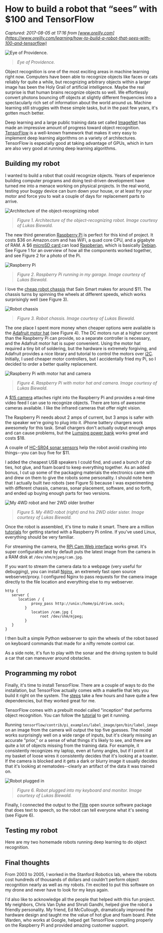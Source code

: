 # How to build a robot that “sees” with $100 and TensorFlow

_Captured: 2017-08-05 at 17:16 from [www.oreilly.com](https://www.oreilly.com/learning/how-to-build-a-robot-that-sees-with-100-and-tensorflow)_

![Eye of Providence.](https://d3tdunqjn7n0wj.cloudfront.net/1440x960/all_seeing_eye_crop-d6da5ba2ed73e411825c69095136f431.jpg)

> _Eye of Providence._

Object recognition is one of the most exciting areas in machine learning right now. Computers have been able to recognize objects like faces or cats reliably for quite a while, but recognizing arbitrary objects within a larger image has been the Holy Grail of artificial intelligence. Maybe the real surprise is that human brains recognize objects so well. We effortlessly convert photons bouncing off objects at slightly different frequencies into a spectacularly rich set of information about the world around us. Machine learning still struggles with these simple tasks, but in the past few years, it's gotten much better.

Deep learning and a large public training data set called [ImageNet](http://www.image-net.org/) has made an impressive amount of progress toward object recognition. [TensorFlow](https://www.tensorflow.org/) is a well-known framework that makes it very easy to implement deep learning algorithms on a variety of architectures. TensorFlow is especially good at taking advantage of GPUs, which in turn are also very good at running deep learning algorithms.

## Building my robot

I wanted to build a robot that could recognize objects. Years of experience building computer programs and doing test-driven development have turned me into a menace working on physical projects. In the real world, testing your buggy device can burn down your house, or at least fry your motor and force you to wait a couple of days for replacement parts to arrive.

![Architecture of the object-recognizing robot](https://d3ansictanv2wj.cloudfront.net/Figure_1-1ad2b142be6ca8641212c7579ab4f95d.jpg)

> _Figure 1. Architecture of the object-recognizing robot. Image courtesy of Lukas Biewald._

The new third generation [Raspberry Pi](https://www.amazon.com/Raspberry-Pi-RASP-PI-3-Model-Motherboard/dp/B01CD5VC92) is perfect for this kind of project. It costs $36 on Amazon.com and has WiFi, a quad core CPU, and a gigabyte of RAM. A $6 [microSD card ](https://www.amazon.com/Silicon-Power-MicroSDHC-Class10-SP016GBSTHBU1V20SP/dp/B00TDBLTWK/ref=sr_1_3?s=pc&ie=UTF8&qid=1473285120&sr=1-3&keywords=micro+sd+card+16)can load [Raspberian](https://en.wikipedia.org/wiki/Raspbian), which is basically [Debian](https://en.wikipedia.org/wiki/Debian). See Figure 1 for an overview of how all the components worked together, and see Figure 2 for a photo of the Pi.

![Raspberry Pi](https://d3ansictanv2wj.cloudfront.net/Figure_2-985cd20ea0c0bcd68a7d896f11312edf.jpg)

> _Figure 2. Raspberry Pi running in my garage. Image courtesy of Lukas Biewald._

I love the [cheap robot chassis](https://www.amazon.com/SainSmart-Smart-Chassis-Tracing-Encoder/dp/B00NDXEUM0/ref=sr_1_cc_1?s=aps&ie=UTF8&qid=1473285343&sr=1-1-catcorr&keywords=sainsmart+chassis) that Sain Smart makes for around $11. The chassis turns by spinning the wheels at different speeds, which works surprisingly well (see Figure 3).

![Robot chassis](https://d3ansictanv2wj.cloudfront.net/Figure_3-aab0fcf7f65ef4ec2935813e254c68f8.jpg)

> _Figure 3. Robot chassis. Image courtesy of Lukas Biewald._

The one place I spent more money when cheaper options were available is the [Adafruit motor hat](https://www.adafruit.com/products/2348?gclid=Cj0KEQjw9b6-BRCq7YP34tvW_uUBEiQAkK3svWdaQW4i4uk0D0W2D0yQulnfo8Z09ul57dAEQsMJe2gaAu9e8P8HAQ) (see Figure 4). The DC motors run at a higher current than the Raspberry Pi can provide, so a separate controller is necessary, and the Adafruit motor hat is super convenient. Using the motor hat required a tiny bit of soldering, but the hardware is extremely forgiving, and Adafruit provides a nice library and tutorial to control the motors over [i2C](https://en.wikipedia.org/wiki/I%C2%B2C). Initially, I used cheaper motor controllers, but I accidentally fried my Pi, so I decided to order a better quality replacement.

![Raspberry Pi with motor hat and camera](https://d3ansictanv2wj.cloudfront.net/Figure_4-ed9055c22840d6a0fa9088bf4fa52ea7.jpg)

> _Figure 4. Raspberry Pi with motor hat and camera. Image courtesy of Lukas Biewald._

A [$15 camera](https://www.amazon.com/Arducam-Megapixels-Sensor-OV5647-Raspberry/dp/B012V1HEP4/ref=sr_1_2?s=electronics&ie=UTF8&qid=1473286363&sr=1-2&keywords=raspberry+pi+camera) attaches right into the Raspberry Pi and provides a real-time video feed I can use to recognize objects. There are tons of awesome cameras available. I like the infrared cameras that offer night vision.

The Raspberry Pi needs about 2 amps of current, but 3 amps is safer with the speaker we're going to plug into it. iPhone battery chargers work awesomely for this task. Small chargers don't actually output enough amps and can cause problems, but the [Lumsing power bank](https://www.amazon.com/gp/product/B01DU4E7EW/ref=oh_aui_detailpage_o08_s00?ie=UTF8&psc=1) works great and costs $18.

A couple of [HC-](https://www.amazon.com/CJRSLRB%C2%AE-Ultrasonic-Measuring-Transducer-Duemilanove/dp/B016XJABP0/ref=sr_1_3?s=automotive&ie=UTF8&qid=1473286270&sr=1-3&keywords=hc+sr04)[SR0](https://www.amazon.com/CJRSLRB%C2%AE-Ultrasonic-Measuring-Transducer-Duemilanove/dp/B016XJABP0/ref=sr_1_3?s=automotive&ie=UTF8&qid=1473286270&sr=1-3&keywords=hc+sr04)[4 sonar sensors](https://www.amazon.com/CJRSLRB%C2%AE-Ultrasonic-Measuring-Transducer-Duemilanove/dp/B016XJABP0/ref=sr_1_3?s=automotive&ie=UTF8&qid=1473286270&sr=1-3&keywords=hc+sr04) help the robot avoid crashing into things--you can buy five for $11.

I added the cheapest USB speakers I could find, and used a bunch of zip ties, hot glue, and foam board to keep everything together. As an added bonus, I cut up some of the packaging materials the electronics came with and drew on them to give the robots some personality. I should note here that I actually built _two_ robots (see Figure 5) because I was experimenting with different chassis, cameras, sonar placement, software, and so forth, and ended up buying enough parts for two versions.

![My 4WD robot and her 2WD older brother](https://d3ansictanv2wj.cloudfront.net/Figure_5-5b104cf7a53a9c1ee95110b78fb14256.jpg)

> _Figure 5. My 4WD robot (right) and his 2WD older sister. Image courtesy of Lukas Biewald._

Once the robot is assembled, it's time to make it smart. There are a million [tutorials](http://www.imore.com/how-get-started-using-raspberry-pi) for getting started with a Raspberry Pi online. If you've used Linux, everything should be very familiar.

For streaming the camera, the [RPi Cam Web interface](http://elinux.org/RPi-Cam-Web-Interface) works great. It's super configurable and by default puts the latest image from the camera in a RAM disk at `/dev/shm/mjpeg/cam.jpg`.

If you want to stream the camera data to a webpage (very useful for debugging), you can install [Nginx](https://en.wikipedia.org/wiki/Nginx), an extremely fast open source webserver/proxy. I configured Nginx to pass requests for the camera image directly to the file location and everything else to my webserver.
    
    
    http {
       server {
          location / {
                proxy_pass http://unix:/home/pi/drive.sock;
             }
                location /cam.jpg {
                    root /dev/shm/mjpeg;
             }
       }
    }
    

I then built a simple Python webserver to spin the wheels of the robot based on keyboard commands that made for a nifty remote control car.

As a side note, it's fun to play with the sonar and the driving system to build a car that can maneuver around obstacles.

## Programming my robot

Finally, it's time to install TensorFlow. There are a couple of ways to do the installation, but TensorFlow actually comes with a makefile that lets you build it right on the system. The [steps](https://github.com/tensorflow/tensorflow/tree/master/tensorflow/contrib/makefile#raspberry-pi) take a few hours and have quite a few dependencies, but they worked great for me.

TensorFlow comes with a prebuilt model called "inception" that performs object recognition. You can follow the [tutorial](https://github.com/tensorflow/tensorflow/tree/master/tensorflow/contrib/pi_examples) to get it running.

Running `tensorflow/contrib/pi_examples/label_image/gen/bin/label_image` on an image from the camera will output the top five guesses. The model works surprisingly well on a wide range of inputs, but it's clearly missing an accurate "prior," or a sense of what things it's likely to see, and there are quite a lot of objects missing from the training data. For example, it consistently recognizes my laptop, even at funny angles, but if I point it at my basket of loose wires it consistently decides that it's looking at a toaster. If the camera is blocked and it gets a dark or blurry image it usually decides that it's looking at nematodes--clearly an artifact of the data it was trained on.

![Robot plugged in](https://d3ansictanv2wj.cloudfront.net/Figure_6-7737df5765814e0f42aa676c3dfffaf6.jpg)

> _Figure 6. Robot plugged into my keyboard and monitor. Image courtesy of Lukas Biewald._

Finally, I connected the output to the [Flite](http://www.festvox.org/flite/) open source software package that does text to speech, so the robot can tell everyone what it's seeing (see Figure 6).

## Testing my robot

Here are my two homemade robots running deep learning to do object recognition.

## Final thoughts

From 2003 to 2005, I worked in the Stanford Robotics lab, where the robots cost hundreds of thousands of dollars and couldn't perform object recognition nearly as well as my robots. I'm excited to put this software on my drone and never have to look for my keys again.

I'd also like to acknowledge all the people that helped with this fun project. My neighbors, Chris Van Dyke and Shruti Gandhi, helped give the robot a friendly personality. My friend, Ed McCullough, dramatically improved the hardware design and taught me the value of hot glue and foam board. Pete Warden, who works at Google, helped get TensorFlow compiling properly on the Raspberry Pi and provided amazing customer support.
